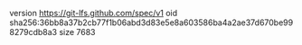 version https://git-lfs.github.com/spec/v1
oid sha256:36bb8a37b2cb77f1b06abd3d83e5e8a603586ba4a2ae37d670be998279cdb8a3
size 7683
